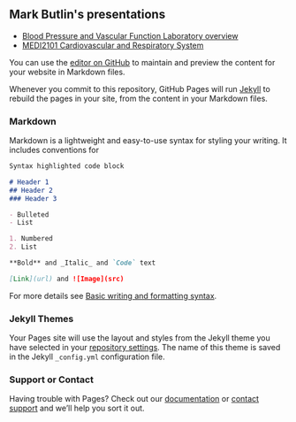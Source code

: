 ## Mark Butlin's presentations


<ul>
    <li><a href="index_bpvf_overview.html">Blood Pressure and Vascular Function Laboratory overview</a></li>
    <li><a href="index_MEDI2101.html">MEDI2101 Cardiovascular and Respiratory System</a></li>
    <!-- <li><a href="index_MEDI7042.html">MEDI7041 Research Rotations 2</a></li> -->
    <!-- <li><a href="index_MEDI7051.html">MEDI7051 Artificial Human</a></li> -->
    <!-- <li><a href="index_MEDI8100.html">MEDI8100</a></li> -->
</ul>

You can use the [editor on GitHub](https://github.com/butlin/presentations/edit/gh-pages/index.md) to maintain and preview the content for your website in Markdown files.

Whenever you commit to this repository, GitHub Pages will run [Jekyll](https://jekyllrb.com/) to rebuild the pages in your site, from the content in your Markdown files.

### Markdown

Markdown is a lightweight and easy-to-use syntax for styling your writing. It includes conventions for

```markdown
Syntax highlighted code block

# Header 1
## Header 2
### Header 3

- Bulleted
- List

1. Numbered
2. List

**Bold** and _Italic_ and `Code` text

[Link](url) and ![Image](src)
```

For more details see [Basic writing and formatting syntax](https://docs.github.com/en/github/writing-on-github/getting-started-with-writing-and-formatting-on-github/basic-writing-and-formatting-syntax).

### Jekyll Themes

Your Pages site will use the layout and styles from the Jekyll theme you have selected in your [repository settings](https://github.com/butlin/presentations/settings/pages). The name of this theme is saved in the Jekyll `_config.yml` configuration file.

### Support or Contact

Having trouble with Pages? Check out our [documentation](https://docs.github.com/categories/github-pages-basics/) or [contact support](https://support.github.com/contact) and we’ll help you sort it out.
